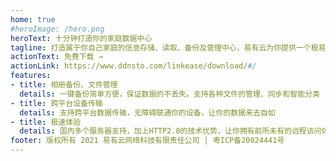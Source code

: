 ```yaml
---
home: true
#heroImage: /hero.png
heroText: 十分钟打造你的家庭数据中心
tagline: 打造属于你自己家庭的信息存储、读取、备份及管理中心，易有云为你提供一个极易上手，数据永不丢失的全平台私有云服务
actionText: 免费下载 →
actionLink: https://www.ddnsto.com/linkease/download/#/
features:
- title: 相册备份、文件管理
  details: 一键备份简单方便，保证数据的不丢失。支持各种文件的管理、同步和智能分类
- title: 跨平台设备传输
  details: 支持跨平台数据传输，无障碍联通你的设备，让你的数据来去自如
- title: 极速体验
  details: 国内多个服务器支持，加上HTTP2.0的技术优势，让你拥有前所未有的远程访问体验
footer: 版权所有 2021 易有云网络科技有限责任公司 | 粤ICP备20024441号
---
```

